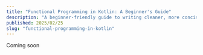 ```yaml
---
title: "Functional Programming in Kotlin: A Beginner's Guide"
description: "A beginner-friendly guide to writing cleaner, more concise, and expressive code with functional programming in Kotlin."
published: 2025/02/25
slug: "functional-programming-in-kotlin"
---
```


Coming soon
